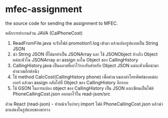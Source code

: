 # mfec-assignment
the source code for sending the assignment to MFEC.

หลักการทำงานส่วน JAVA (CalPhoneCost)
1. ReadFromFile.java จะรับไฟล์ promotion1.log เข้ามา แล้วแปลงรูปแบบเป็น String JSON
2. นำ String JSON ที่ได้มาทำเป็น JSONArray และ ใช้ JSONObject อ้างถึง Object แต่ละตัวใน JSONArray มา assign ลงใน Object ของ CallingHistory
3. CallingHistory.java เป็นคลาสที่เอาไว้รองรับสำหรับ Object JSON แต่ละตัวเพื่อนำมาคำนวณอีกต่อนึง
4. ใช้ method CalcCost(CallingHistory phone) เพื่อคำนวณหาค่าโทรศัพท์ของแต่ละเบอร์ แล้วมา assign กลับไปที่ Object ของ CallingHistory อีกรอบ
5. ใช้ GSON ในการแปลง object ของ CallingHistory เป็น JSON และเขียนเป็นไฟล์ PhoneCallingCost.json ออกมาไว้ใน read-json/src

ส่วน React (read-json) - ทำหน้าเว็บง่ายๆ import ไฟล์ PhoneCallingCost.json แล้วนำมาแสดงในรูปแบบของตาราง
